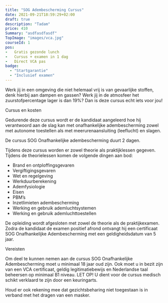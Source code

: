 ```yaml
---
title: "SOG Adembescherming Cursus"
date: 2021-09-21T18:59:29+02:00
draft: true
description: "Tadam"
price: 410
Summary: "asdfasdfasdf"
TopImage: "images/vca.jpg"
courseId: 1
pos:
-   Gratis gezonde lunch
-   Cursus + examen in 1 dag
-   Direct VCA pas
badge:
  - "Startgarantie"
  - "Inclusief examen"
---
```



Werk jij in een omgeving die niet helemaal vrij is van gevaarlijke stoffen, denk hierbij aan dampen en gassen? Werk jij in de atmosfeer het zuurstofpercentage lager is dan 19%? Dan is deze cursus echt iets voor jou!

 

Cursus en kosten

 

Gedurende deze cursus wordt er de kandidaat aangeleerd hoe hij verantwoord aan de slag kan met onafhankelijke adembescherming zowel met autonome toestellen als met meerurenaansluiting (leeflucht) en slagen.

 

De cursus SOG Onafhankelijke adembescherming duurt 2 dagen.

 

Tijdens deze cursus worden er zowel theorie als praktijklessen gegeven. Tijdens de theorielessen komen de volgende dingen aan bod:

- Brand en ontploffingsgevaren
- Vergiftigingsgevaren
- Wet en regelgeving
- Werkduurberekening
- Ademfysiologie
- Eisen
- PBM’s
- Inzetlimieten adembescherming
- Werking en gebruik ademluchtsystemen
- Werking en gebruik ademluchttoestellen

 

De opleiding wordt afgesloten met zowel de theorie als de praktijkexamen. Zodra de kandidaat de examen positief afrond ontvangt hij een certificaat SOG Onafhankelijke Adembescherming met een geldigheidsdatum van 5 jaar.

 

 

Vereisten

 

Om deel te kunnen nemen aan de cursus SOG Onafhankelijke Adembescherming moet u minimaal 18 jaar oud zijn. Ook moet u in bezit zijn van een VCA certificaat, geldig legitimatiebewijs en Nederlandse taal beheersen op minimaal B1 niveau. LET OP! U dient voor de cursus medisch schikt verklaard te zijn door een keuringarts.

Houd er ook rekening mee dat gezichtsbeharing niet toegestaan is in verband met het dragen van een masker.